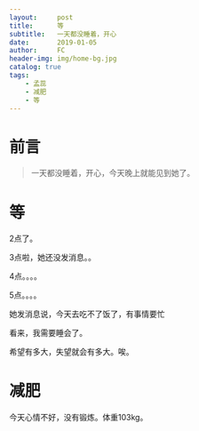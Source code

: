 ```yaml
---
layout:     post
title:      等
subtitle:   一天都没睡着，开心
date:       2019-01-05
author:     FC
header-img: img/home-bg.jpg
catalog: true
tags:
    - 孟蕊
    - 减肥
    - 等
---
```



# 前言

>一天都没睡着，开心，今天晚上就能见到她了。


# 等

2点了。

3点啦，她还没发消息。。

4点。。。。

5点。。。。

她发消息说，今天去吃不了饭了，有事情要忙

看来，我需要睡会了。

希望有多大，失望就会有多大。唉。


# 减肥

今天心情不好，没有锻炼。体重103kg。
